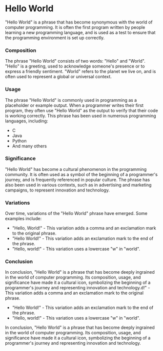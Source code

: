  **Hello World**
================

"Hello World" is a phrase that has become synonymous with the world of computer programming. It is often the first program written by people learning a new programming language, and is used as a test to ensure that the programming environment is set up correctly.

### Composition

The phrase "Hello World" consists of two words: "Hello" and "World". "Hello" is a greeting, used to acknowledge someone's presence or to express a friendly sentiment. "World" refers to the planet we live on, and is often used to represent a global or universal context.

### Usage

The phrase "Hello World" is commonly used in programming as a placeholder or example output. When a programmer writes their first program, they often use "Hello World" as the output to verify that their code is working correctly. This phrase has been used in numerous programming languages, including:

* C
* Java
* Python
* And many others

### Significance

"Hello World" has become a cultural phenomenon in the programming community. It is often used as a symbol of the beginning of a programmer's journey, and is frequently referenced in popular culture. The phrase has also been used in various contexts, such as in advertising and marketing campaigns, to represent innovation and technology.

### Variations

Over time, variations of the "Hello World" phrase have emerged. Some examples include:

* "Hello, World!" - This variation adds a comma and an exclamation mark to the original phrase.
* "Hello World!" - This variation adds an exclamation mark to the end of the phrase.
* "Hello, world!" - This variation uses a lowercase "w" in "world".

### Conclusion

In conclusion, "Hello World" is a phrase that has become deeply ingrained in the world of computer programming. Its composition, usage, and significance have made it a cultural icon, symbolizing the beginning of a programmer's journey and representing innovation and technology.d!" - This variation adds a comma and an exclamation mark to the original phrase.
  * "Hello World!" - This variation adds an exclamation mark to the end of the phrase.
  * "Hello, world!" - This variation uses a lowercase "w" in "world".

In conclusion, "Hello World" is a phrase that has become deeply ingrained in the world of computer programming. Its composition, usage, and significance have made it a cultural icon, symbolizing the beginning of a programmer's journey and representing innovation and technology. 
